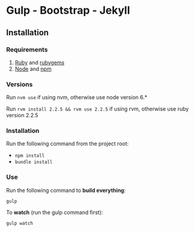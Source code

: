 Gulp - Bootstrap - Jekyll
=====================

## Installation

### Requirements

1. [Ruby](https://www.ruby-lang.org) and [rubygems](https://rubygems.org)
2. [Node](http://nodejs.org) and [npm](https://npmjs.org)

### Versions

Run `nvm use` if using nvm, otherwise use node version 6.*

Run `rvm install 2.2.5 && rvm use 2.2.5` if using rvm, otherwise use ruby version 2.2.5

### Installation

Run the following command from the project root:

* `npm install`
* `bundle install`

### Use

Run the following command to __build everything__:

    gulp
   
    
To __watch__ (run the gulp command first):

    gulp watch
    